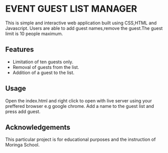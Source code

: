 
# EVENT GUEST LIST MANAGER
This is simple and interactive web application built using CSS,HTML and Javascript. Users are able to add guest names,remove the guest.The guest limit is 10 people maximum.







## Features

- Limitation of ten guests only.
- Removal of guests from the list.
- Addition of a guest to the list.



## Usage
Open the index.html and right click to open with live server using your preffered browser e.g google chrome.
Add a name to the guest list and press add guest.
## Acknowledgements

This particular project is for educational purposes and the instruction of Moringa School.
